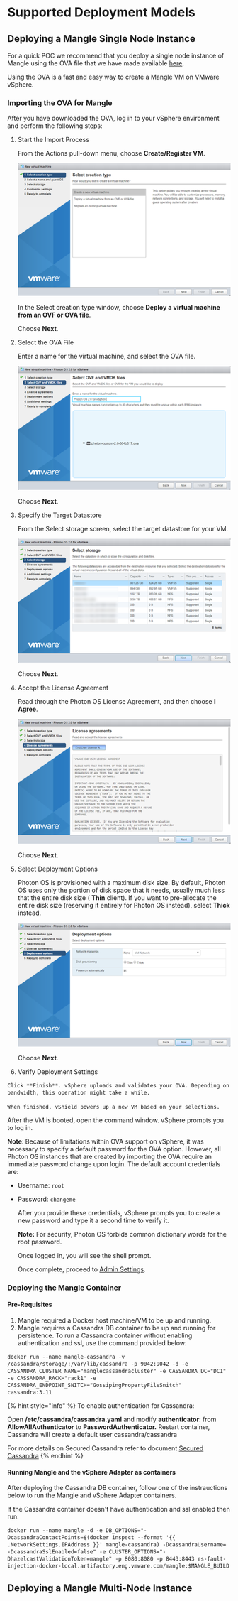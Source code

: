 # Supported Deployment Models

## Deploying a Mangle Single Node Instance

For a quick POC we recommend that you deploy a single node instance of Mangle using the OVA file that we have made available [here](https://dl.bintray.com/vmware/photon/3.0/GA/ova/photon-hw11-3.0-26156e2.ova). 

Using the OVA is a fast and easy way to create a Mangle VM on VMware vSphere.

### Importing the OVA for Mangle

After you have downloaded the OVA, log in to your vSphere environment and perform the following steps:

1. Start the Import Process

   From the Actions pull-down menu, choose **Create/Register VM**.

   ![Create/Register VM](../.gitbook/assets/ova-new-vm.png)

   In the Select creation type window, choose **Deploy a virtual machine from an OVF or OVA file**.

   Choose **Next**.

2. Select the OVA File

   Enter a name for the virtual machine, and select the OVA file.

   ![OVA file](../.gitbook/assets/ova-name-selected.png)

   Choose **Next**.

3. Specify the Target Datastore

   From the Select storage screen, select the target datastore for your VM.

   ![Target datastore](../.gitbook/assets/ova-storage.png)

   Choose **Next**.

4. Accept the License Agreement

   Read through the Photon OS License Agreement, and then choose **I Agree**.

   ![License](../.gitbook/assets/ova-license.png)

   Choose **Next**.

5. Select Deployment Options

   Photon OS is provisioned with a maximum disk size. By default, Photon OS uses only the portion of disk space that it needs, usually much less that the entire disk size \( **Thin** client\). If you want to pre-allocate the entire disk size \(reserving it entirely for Photon OS instead\), select **Thick** instead.

   ![Deployment Options](../.gitbook/assets/ova-deployment-options.png)

   Choose **Next**.

6. Verify Deployment Settings

```text
Click **Finish**. vSphere uploads and validates your OVA. Depending on bandwidth, this operation might take a while.

When finished, vShield powers up a new VM based on your selections.
```

After the VM is booted, open the command window. vSphere prompts you to log in.

**Note**: Because of limitations within OVA support on vSphere, it was necessary to specify a default password for the OVA option. However, all Photon OS instances that are created by importing the OVA require an immediate password change upon login. The default account credentials are:

* Username: `root`
* Password: `changeme`

  After you provide these credentials, vSphere prompts you to create a new password and type it a second time to verify it.

  **Note:** For security, Photon OS forbids common dictionary words for the root password.

  Once logged in, you will see the shell prompt.

  Once complete, proceed to [Admin Settings](https://app.gitbook.com/@vmware-1/s/workspace/~/edit/drafts/-LcZkqkSHlxAweetM4Ds/mangle-administrators/admin-settings).

### Deploying the Mangle Container

#### Pre-Requisites

1. Mangle required a Docker host machine/VM to be up and running. 
2. Mangle requires a Cassandra DB container to be up and running for persistence. To run a Cassandra container without enabling authentication and ssl, use the command provided below:

```text
docker run --name mangle-cassandra -v /cassandra/storage/:/var/lib/cassandra -p 9042:9042 -d -e CASSANDRA_CLUSTER_NAME="manglecassandracluster" -e CASSANDRA_DC="DC1" -e CASSANDRA_RACK="rack1" -e CASSANDRA_ENDPOINT_SNITCH="GossipingPropertyFileSnitch"  cassandra:3.11
```

{% hint style="info" %}
To enable authentication for Cassandra: 

Open **/etc/cassandra/cassandra.yaml** and modify **authenticator**: from **AllowAllAuthenticator** to **PasswordAuthenticator.** Restart container, Cassandra will create a default user cassandra/cassandra

For more details on Secured Cassandra refer to document [Secured Cassandra](https://confluence.eng.vmware.com/display/ES/Secured+Cassandra)
{% endhint %}

#### Running Mangle and the vSphere Adapter as containers

After deploying the Cassandra DB container, follow one of the instrauctions below to run the Mangle and vSphere Adapter containers.

If the Cassandra container doesn't have authentication and ssl enabled then run:

```text
docker run --name mangle -d -e DB_OPTIONS="-DcassandraContactPoints=$(docker inspect --format '{{ .NetworkSettings.IPAddress }}' mangle-cassandra) -DcassandraUsername= -DcassandraSslEnabled=false" -e CLUSTER_OPTIONS="-DhazelcastValidationToken=mangle" -p 8080:8080 -p 8443:8443 es-fault-injection-docker-local.artifactory.eng.vmware.com/mangle:$MANGLE_BUILD
```

## Deploying a Mangle Multi-Node Instance

